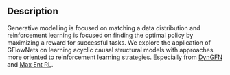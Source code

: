 Description
-------------------------------------------------------

Generative modelling is focused on matching a data distribution and reinforcement learning is focused on finding the optimal policy by maximizing a reward for successful tasks. 
We explore the application of GFlowNets on learning acyclic causal structural models with approaches more oriented to reinforcement learning strategies. Especially from [DynGFN](https://github.com/lazaratan/dyn-gfn) and [Max Ent RL](https://github.com/tristandeleu/gfn-maxent-rl).
